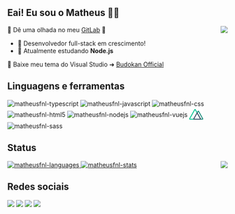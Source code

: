## Eai! Eu sou o Matheus 👋😉
<div style="display: inline;">
  <img align="right" height="170px" src="https://static.wikia.nocookie.net/hollowknight/images/4/49/Cut_Last_Stag_Sleeping.gif/revision/latest/scale-to-width-down/521?cb=20200928204750">
</div>

🦊 Dê uma olhada no meu [GitLab](https://gitlab.com/matheusfunil) 🦊
- 🔭 Desenvolvedor full-stack em crescimento!
- 🌱 Atualmente estudando **Node.js**


🔮 Baixe meu tema do Visual Studio ➜  [Budokan Official](https://marketplace.visualstudio.com/items?itemName=matheusfunil.budokan-theme)
## Linguagens e ferramentas

<div style="display: inline_block">
  <img alt="matheusfnl-typescript" align="center" width="32px" height="32px" src="https://upload.wikimedia.org/wikipedia/commons/thumb/4/4c/Typescript_logo_2020.svg/2048px-Typescript_logo_2020.svg.png" />
  <img alt="matheusfnl-javascript" align="center" width="32px" height="32px" src="https://cdn.jsdelivr.net/gh/devicons/devicon/icons/javascript/javascript-original.svg" />
  <img alt="matheusfnl-css" align="center" width="32px" height="32px" src="https://cdn.jsdelivr.net/gh/devicons/devicon/icons/css3/css3-original.svg" />
  <img alt="matheusfnl-html5" align="center" width="32px" height="32px" src="https://cdn.jsdelivr.net/gh/devicons/devicon/icons/html5/html5-original.svg" />
  <img alt="matheusfnl-nodejs" align="center" width="32px" height="32px" src="https://cdn.iconscout.com/icon/free/png-256/free-node-js-1174925.png?f=webp" />
  <img alt="matheusfnl-vuejs" align="center" width="32px" height="32px" src="https://cdn.jsdelivr.net/gh/devicons/devicon/icons/vuejs/vuejs-original.svg" />
  <img alt="matheusfnl-nuxt" align="center" width="32px" height="32px" src="https://raw.githubusercontent.com/devicons/devicon/1119b9f84c0290e0f0b38982099a2bd027a48bf1/icons/nuxtjs/nuxtjs-original.svg">
  <img alt="matheusfnl-sass" align="center" width="32px" height="32px" src="https://cdn.jsdelivr.net/gh/devicons/devicon/icons/sass/sass-original.svg" />
</div>

## Status

<div style="display: inline;">
  <img align="right" height="160px" src="https://i.pinimg.com/originals/d0/0c/17/d00c17628d6bf86b4f51a2bc1a81a37b.gif">
</div>

<div align="left">
  <a target="_blank" href="https://github.com/matheusfnl">
  <img alt="matheusfnl-languages" height="150em" src="https://github-readme-stats.vercel.app/api/top-langs/?username=matheusfnl&layout=compact&langs_count=7&theme=dracula"/>
  <img alt="matheusfnl-stats" height="150em" src="https://github-readme-stats.vercel.app/api?username=matheusfnl&show_icons=true&theme=dracula&include_all_commits=true&count_private=true"/>
  </a>
</div>


## Redes sociais

<div style="display: inline_block">
  <a href="mailto:contato@matheusfunil.dev"><img src="https://img.shields.io/badge/Gmail-%23334?style=for-the-badge&logo=gmail&logoColor=white" target="_blank" /><a/>
  <a href="https://gitlab.com/matheus.oliveira9"><img src="https://img.shields.io/badge/GitLab-330F63?style=for-the-badge&logo=gitlab&logoColor=white" target="_blank" /><a/>
  <a href="https://www.instagram.com/matheus.funxl/"><img src="https://img.shields.io/badge/Instagram-E4405F?style=for-the-badge&logo=instagram&logoColor=white" target="_blank" /><a/>
  <a href="https://www.linkedin.com/in/matheusgabrielgco/"><img src="https://img.shields.io/badge/LinkedIn-0077B5?style=for-the-badge&logo=linkedin&logoColor=white" target="_blank" /><a/>
</div>
